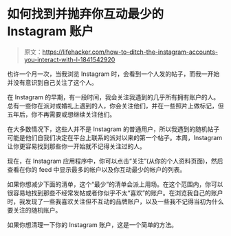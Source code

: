 # 如何找到并抛弃你互动最少的 Instagram 账户

> 原文：<https://lifehacker.com/how-to-ditch-the-instagram-accounts-you-interact-with-l-1841542920>

也许一个月一次，当我浏览 Instagram 时，会看到一个人发的帖子，而我一开始并没有意识到自己关注了这个人。



在 Instagram 的早期，有一段时间，我会关注我遇到的几乎所有拥有账户的人。总有一些你在派对或婚礼上遇到的人，你会关注他们，并在一些照片上做标记，但五年后，你不再需要或想继续关注他们。

在大多数情况下，这些人并不是 Instagram 的普通用户，所以我遇到的随机帖子可能是他们自我们决定在平台上联系的派对以来的第一个帖子。本周，Instagram 让你更容易找到那些你一开始就不记得关注过的人。

现在，在 Instagram 应用程序中，你可以点击“关注”(从你的个人资料页面)，然后查看在你的 feed 中显示最多的帐户以及你互动最少的帐户的列表。

如果你想减少下面的清单，这个“最少”的清单会派上用场。在这个范围内，你可以很容易地找到那些不经常发帖或者你似乎不太“喜欢”的账户。在浏览我自己的账户时，我发现了一些我喜欢关注但不互动的品牌账户，以及一些我不记得当初为什么要关注的随机账户。

如果你想清理一下你的 Instagram 账户，这是一个简单的方法。